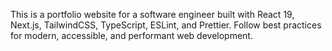 <!-- Use this file to provide workspace-specific custom instructions to Copilot. For more details, visit https://code.visualstudio.com/docs/copilot/copilot-customization#_use-a-githubcopilotinstructionsmd-file -->

This is a portfolio website for a software engineer built with React 19, Next.js, TailwindCSS, TypeScript, ESLint, and Prettier. Follow best practices for modern, accessible, and performant web development.

